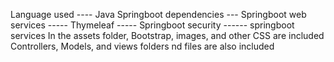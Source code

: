 Language used ---- Java
Springboot dependencies --- Springboot web services
                       ----- Thymeleaf
                       ----- Springboot security
                       ------ springboot services
In the assets folder, Bootstrap, images, and other CSS are included
Controllers, Models, and views folders nd files are also included

